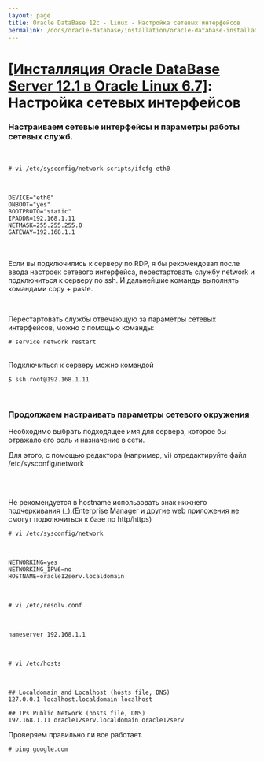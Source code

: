 ```yaml
---
layout: page
title: Oracle DataBase 12c - Linux - Настройка сетевых интерфейсов
permalink: /docs/oracle-database/installation/oracle-database-installation/single-instance/simple/linux/6.7/oracle/12.1/network-interfaces/
---
```


# <a href="/docs/oracle-database/installation/oracle-database-installation/single-instance/simple/linux/6.7/oracle/12.1/">[Инсталляция Oracle DataBase Server 12.1 в Oracle Linux 6.7]</a>: Настройка сетевых интерфейсов



### Настраиваем сетевые интерфейсы и параметры работы сетевых служб.

<br/>

    # vi /etc/sysconfig/network-scripts/ifcfg-eth0

<br/>

    DEVICE="eth0"
    ONBOOT="yes"
    BOOTPROTO="static"
    IPADDR=192.168.1.11
    NETMASK=255.255.255.0
    GATEWAY=192.168.1.1



<br/><br/>
Если вы подключились к серверу по RDP, я бы рекомендовал после ввода настроек сетевого интерфейса, перестартовать службу network и подключиться к серверу по ssh. И дальнейшие команды выполнять командами copy + paste.

<br/>

Перестартовать службы отвечающую за параметры сетевых интерфейсов, можно с помощью команды:


    # service network restart



<br/>
Подключиться к серверу можно командой
<br/>

    $ ssh root@192.168.1.11

<br/>

### Продолжаем настраивать параметры сетевого окружения

Необходимо выбрать подходящее имя для сервера, которое бы отражало его роль и назначение в сети.

Для этого, с помощью редактора (например, vi) отредактируйте файл /etc/sysconfig/network

<br/><br/>

Не рекомендуется в hostname использовать знак нижнего подчеркивания (_).(Enterprise Manager и другие web приложения не смогут подключиться к базе по http/https)


    # vi /etc/sysconfig/network

<br/>

    NETWORKING=yes
    NETWORKING_IPV6=no
    HOSTNAME=oracle12serv.localdomain


<br/>

    # vi /etc/resolv.conf

<br/>


    nameserver 192.168.1.1


<br/>

    # vi /etc/hosts

<br/>


    ## Localdomain and Localhost (hosts file, DNS)
    127.0.0.1 localhost.localdomain localhost

    ## IPs Public Network (hosts file, DNS)
    192.168.1.11 oracle12serv.localdomain oracle12serv


Проверяем правильно ли все работает.

    # ping google.com
